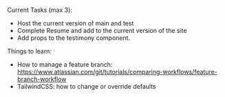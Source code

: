 Current Tasks (max 3): 
- Host the current version of main and test
- Complete Resume and add to the current version of the site 
- Add props to the testimony component.


Things to learn: 
- How to manage a feature branch: https://www.atlassian.com/git/tutorials/comparing-workflows/feature-branch-workflow
- TailwindCSS: how to change or override defaults